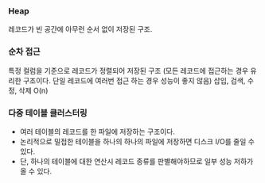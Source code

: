 ### Heap 

레코드가 빈 공간에 아무런 순서 없이 저장된 구조.

### 순차 접근 

특정 컬럼을 기준으로 레코드가 정렬되어 저장된 구조 (모든 레코드에 접근하는 경우 유리한 구조이다. 단일 레코드에 여러번 접근 하는 경우 성능이 좋지 않음)
삽입, 검색, 수정, 삭제 O(n) 

### 다중 테이블 클러스터링
- 여러 테이블의 레코드를 한 파일에 저장하는 구조이다.
- 논리적으로 밀접한 테이블을 하나의 하나의 파일에 저장하면 디스크 I/O를 줄일 수 있다.
- 단, 하나의 테이블에 대한 연산시 레코드 종류를 판별해야하므로 일부 성능 저하가 올 수 있다.
